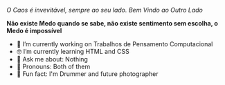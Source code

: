 *O Caos é invevitável, sempre ao seu lado. Bem Vindo ao Outro Lado*


**Não existe Medo quando se sabe, não existe sentimento sem escolha, o Medo é impossível**


- 🔭 I’m currently working on Trabalhos de Pensamento Computacional
- 🤓 I’m currently learning HTML and CSS
- 💬 Ask me about: Nothing
- 🌺 Pronouns: Both of them
- 🥁 Fun fact: I'm Drummer and future photographer 

